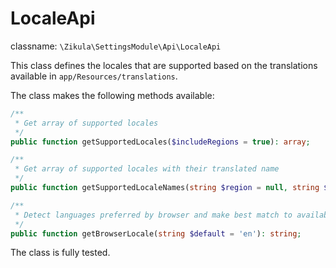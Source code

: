 # LocaleApi

classname: `\Zikula\SettingsModule\Api\LocaleApi`

This class defines the locales that are supported based on the translations available in `app/Resources/translations`.

The class makes the following methods available:

```php
/**
 * Get array of supported locales
 */
public function getSupportedLocales($includeRegions = true): array;

/**
 * Get array of supported locales with their translated name
 */
public function getSupportedLocaleNames(string $region = null, string $displayLocale = null, $includeRegions = true): array;

/**
 * Detect languages preferred by browser and make best match to available provided languages.
 */
public function getBrowserLocale(string $default = 'en'): string;
```

The class is fully tested.
